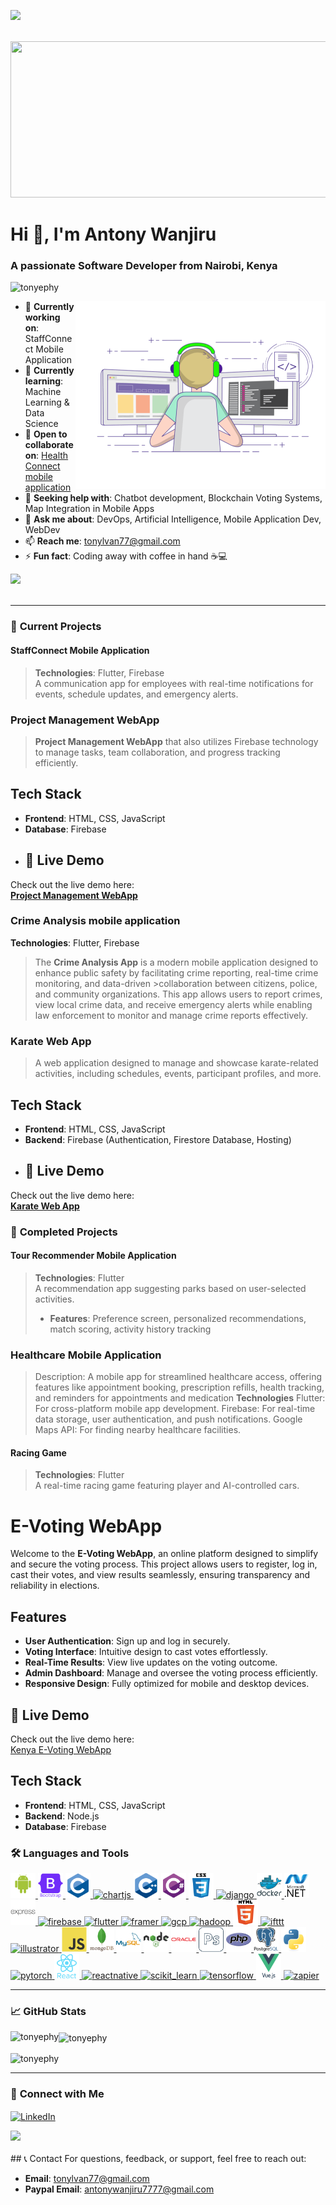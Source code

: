 <img src="https://user-images.githubusercontent.com/73097560/115834477-dbab4500-a447-11eb-908a-139a6edaec5c.gif"><br><br>
<div align="center">
    <img width="550" height="250" src="https://raw.githubusercontent.com/tonyephy/tonyephy/main/Logo.png">
</div>

# Hi 👋, I'm Antony Wanjiru

### A passionate Software Developer from Nairobi, Kenya

<p align="left">
    <img src="https://komarev.com/ghpvc/?username=tonyephy&label=Profile%20views&color=0e75b6&style=flat" alt="tonyephy" />
</p>

<img align="right" alt="Coding" width="400" src="https://raw.githubusercontent.com/devSouvik/devSouvik/master/gif3.gif">

- 🔭 **Currently working on**: StaffConnect Mobile Application
- 🌱 **Currently learning**: Machine Learning & Data Science
- 👯 **Open to collaborate on**: [Health Connect mobile application](https://github.com/tonyephy/HealthConnect)
- 🤝 **Seeking help with**: Chatbot development, Blockchain Voting Systems, Map Integration in Mobile Apps
- 💬 **Ask me about**: DevOps, Artificial Intelligence, Mobile Application Dev, WebDev
- 📫 **Reach me**: tonylvan77@gmail.com
- ⚡ **Fun fact**: Coding away with coffee in hand ☕️💻

<img src="https://user-images.githubusercontent.com/73097560/115834477-dbab4500-a447-11eb-908a-139a6edaec5c.gif"><br><br>

---
### 🌟 **Current Projects**
#### StaffConnect Mobile Application
> **Technologies**: Flutter, Firebase  
> A communication app for employees with real-time notifications for events, schedule updates, and emergency alerts.

### Project Management WebApp
> **Project Management WebApp** that also utilizes Firebase technology to manage tasks, team collaboration, and progress tracking efficiently.
## Tech Stack
- **Frontend**: HTML, CSS, JavaScript  
- **Database**: Firebase
- ## 🚀 Live Demo
Check out the live demo here:  
**[Project Management WebApp](https://project-management-webapp.onrender.com)**

### Crime Analysis mobile application
**Technologies**: Flutter, Firebase 
> The **Crime Analysis App** is a modern mobile application designed to enhance public safety by facilitating crime reporting, real-time crime monitoring, and data-driven >collaboration between citizens, police, and community organizations. This app allows users to report crimes, view local crime data, and receive emergency alerts while enabling law enforcement to monitor and manage crime reports effectively.

### Karate Web App
> A web application designed to manage and showcase karate-related activities, including schedules, events, participant profiles, and more.
## Tech Stack
- **Frontend**: HTML, CSS, JavaScript  
- **Backend**: Firebase (Authentication, Firestore Database, Hosting)
- ## 🚀 Live Demo
Check out the live demo here:  
**[Karate Web App](https://karate-webapp.onrender.com)**

### 🌟 **Completed Projects**

#### Tour Recommender Mobile Application
> **Technologies**: Flutter  
> A recommendation app suggesting parks based on user-selected activities.  
> - **Features**: Preference screen, personalized recommendations, match scoring, activity history tracking

### Healthcare Mobile Application
> Description: A mobile app for streamlined healthcare access, offering features like appointment booking, prescription refills, health tracking, and reminders for appointments and medication
> **Technologies**
> Flutter: For cross-platform mobile app development.
> Firebase: For real-time data storage, user authentication, and push notifications.
> Google Maps API: For finding nearby healthcare facilities.

#### Racing Game
> **Technologies**: Flutter  
> A real-time racing game featuring player and AI-controlled cars.

# E-Voting WebApp  

Welcome to the **E-Voting WebApp**, an online platform designed to simplify and secure the voting process. This project allows users to register, log in, cast their votes, and view results seamlessly, ensuring transparency and reliability in elections.

## Features
- **User Authentication**: Sign up and log in securely.
- **Voting Interface**: Intuitive design to cast votes effortlessly.
- **Real-Time Results**: View live updates on the voting outcome.
- **Admin Dashboard**: Manage and oversee the voting process efficiently.
- **Responsive Design**: Fully optimized for mobile and desktop devices.

## 🚀 Live Demo  
Check out the live demo here:  
[Kenya E-Voting WebApp](https://kenya-e-voting.onrender.com)

## Tech Stack
- **Frontend**: HTML, CSS, JavaScript  
- **Backend**: Node.js  
- **Database**: Firebase  

### 🛠️ **Languages and Tools**
   
<p align="left"> <a href="https://developer.android.com" target="_blank" rel="noreferrer"> <img src="https://raw.githubusercontent.com/devicons/devicon/master/icons/android/android-original-wordmark.svg" alt="android" width="40" height="40"/> </a> <a href="https://getbootstrap.com" target="_blank" rel="noreferrer"> <img src="https://raw.githubusercontent.com/devicons/devicon/master/icons/bootstrap/bootstrap-plain-wordmark.svg" alt="bootstrap" width="40" height="40"/> </a> <a href="https://www.cprogramming.com/" target="_blank" rel="noreferrer"> <img src="https://raw.githubusercontent.com/devicons/devicon/master/icons/c/c-original.svg" alt="c" width="40" height="40"/> </a> <a href="https://www.chartjs.org" target="_blank" rel="noreferrer"> <img src="https://www.chartjs.org/media/logo-title.svg" alt="chartjs" width="40" height="40"/> </a> <a href="https://www.w3schools.com/cpp/" target="_blank" rel="noreferrer"> <img src="https://raw.githubusercontent.com/devicons/devicon/master/icons/cplusplus/cplusplus-original.svg" alt="cplusplus" width="40" height="40"/> </a> <a href="https://www.w3schools.com/cs/" target="_blank" rel="noreferrer"> <img src="https://raw.githubusercontent.com/devicons/devicon/master/icons/csharp/csharp-original.svg" alt="csharp" width="40" height="40"/> </a> <a href="https://www.w3schools.com/css/" target="_blank" rel="noreferrer"> <img src="https://raw.githubusercontent.com/devicons/devicon/master/icons/css3/css3-original-wordmark.svg" alt="css3" width="40" height="40"/> </a> <a href="https://www.djangoproject.com/" target="_blank" rel="noreferrer"> <img src="https://cdn.worldvectorlogo.com/logos/django.svg" alt="django" width="40" height="40"/> </a> <a href="https://www.docker.com/" target="_blank" rel="noreferrer"> <img src="https://raw.githubusercontent.com/devicons/devicon/master/icons/docker/docker-original-wordmark.svg" alt="docker" width="40" height="40"/> </a> <a href="https://dotnet.microsoft.com/" target="_blank" rel="noreferrer"> <img src="https://raw.githubusercontent.com/devicons/devicon/master/icons/dot-net/dot-net-original-wordmark.svg" alt="dotnet" width="40" height="40"/> </a> <a href="https://expressjs.com" target="_blank" rel="noreferrer"> <img src="https://raw.githubusercontent.com/devicons/devicon/master/icons/express/express-original-wordmark.svg" alt="express" width="40" height="40"/> </a> <a href="https://firebase.google.com/" target="_blank" rel="noreferrer"> <img src="https://www.vectorlogo.zone/logos/firebase/firebase-icon.svg" alt="firebase" width="40" height="40"/> </a> <a href="https://flutter.dev" target="_blank" rel="noreferrer"> <img src="https://www.vectorlogo.zone/logos/flutterio/flutterio-icon.svg" alt="flutter" width="40" height="40"/> </a> <a href="https://www.framer.com/" target="_blank" rel="noreferrer"> <img src="https://www.vectorlogo.zone/logos/framer/framer-icon.svg" alt="framer" width="40" height="40"/> </a> <a href="https://cloud.google.com" target="_blank" rel="noreferrer"> <img src="https://www.vectorlogo.zone/logos/google_cloud/google_cloud-icon.svg" alt="gcp" width="40" height="40"/> </a> <a href="https://hadoop.apache.org/" target="_blank" rel="noreferrer"> <img src="https://www.vectorlogo.zone/logos/apache_hadoop/apache_hadoop-icon.svg" alt="hadoop" width="40" height="40"/> </a> <a href="https://www.w3.org/html/" target="_blank" rel="noreferrer"> <img src="https://raw.githubusercontent.com/devicons/devicon/master/icons/html5/html5-original-wordmark.svg" alt="html5" width="40" height="40"/> </a> <a href="https://ifttt.com/" target="_blank" rel="noreferrer"> <img src="https://www.vectorlogo.zone/logos/ifttt/ifttt-ar21.svg" alt="ifttt" width="40" height="40"/> </a> <a href="https://www.adobe.com/in/products/illustrator.html" target="_blank" rel="noreferrer"> <img src="https://www.vectorlogo.zone/logos/adobe_illustrator/adobe_illustrator-icon.svg" alt="illustrator" width="40" height="40"/> </a> <a href="https://developer.mozilla.org/en-US/docs/Web/JavaScript" target="_blank" rel="noreferrer"> <img src="https://raw.githubusercontent.com/devicons/devicon/master/icons/javascript/javascript-original.svg" alt="javascript" width="40" height="40"/> </a> <a href="https://www.mongodb.com/" target="_blank" rel="noreferrer"> <img src="https://raw.githubusercontent.com/devicons/devicon/master/icons/mongodb/mongodb-original-wordmark.svg" alt="mongodb" width="40" height="40"/> </a> <a href="https://www.mysql.com/" target="_blank" rel="noreferrer"> <img src="https://raw.githubusercontent.com/devicons/devicon/master/icons/mysql/mysql-original-wordmark.svg" alt="mysql" width="40" height="40"/> </a> <a href="https://nodejs.org" target="_blank" rel="noreferrer"> <img src="https://raw.githubusercontent.com/devicons/devicon/master/icons/nodejs/nodejs-original-wordmark.svg" alt="nodejs" width="40" height="40"/> </a> <a href="https://www.oracle.com/" target="_blank" rel="noreferrer"> <img src="https://raw.githubusercontent.com/devicons/devicon/master/icons/oracle/oracle-original.svg" alt="oracle" width="40" height="40"/> </a> <a href="https://www.photoshop.com/en" target="_blank" rel="noreferrer"> <img src="https://raw.githubusercontent.com/devicons/devicon/master/icons/photoshop/photoshop-line.svg" alt="photoshop" width="40" height="40"/> </a> <a href="https://www.php.net" target="_blank" rel="noreferrer"> <img src="https://raw.githubusercontent.com/devicons/devicon/master/icons/php/php-original.svg" alt="php" width="40" height="40"/> </a> <a href="https://www.postgresql.org" target="_blank" rel="noreferrer"> <img src="https://raw.githubusercontent.com/devicons/devicon/master/icons/postgresql/postgresql-original-wordmark.svg" alt="postgresql" width="40" height="40"/> </a> <a href="https://www.python.org" target="_blank" rel="noreferrer"> <img src="https://raw.githubusercontent.com/devicons/devicon/master/icons/python/python-original.svg" alt="python" width="40" height="40"/> </a> <a href="https://pytorch.org/" target="_blank" rel="noreferrer"> <img src="https://www.vectorlogo.zone/logos/pytorch/pytorch-icon.svg" alt="pytorch" width="40" height="40"/> </a> <a href="https://reactjs.org/" target="_blank" rel="noreferrer"> <img src="https://raw.githubusercontent.com/devicons/devicon/master/icons/react/react-original-wordmark.svg" alt="react" width="40" height="40"/> </a> <a href="https://reactnative.dev/" target="_blank" rel="noreferrer"> <img src="https://reactnative.dev/img/header_logo.svg" alt="reactnative" width="40" height="40"/> </a> <a href="https://scikit-learn.org/" target="_blank" rel="noreferrer"> <img src="https://upload.wikimedia.org/wikipedia/commons/0/05/Scikit_learn_logo_small.svg" alt="scikit_learn" width="40" height="40"/> </a> <a href="https://www.tensorflow.org" target="_blank" rel="noreferrer"> <img src="https://www.vectorlogo.zone/logos/tensorflow/tensorflow-icon.svg" alt="tensorflow" width="40" height="40"/> </a> <a href="https://vuejs.org/" target="_blank" rel="noreferrer"> <img src="https://raw.githubusercontent.com/devicons/devicon/master/icons/vuejs/vuejs-original-wordmark.svg" alt="vuejs" width="40" height="40"/> </a> <a href="https://zapier.com" target="_blank" rel="noreferrer"> <img src="https://www.vectorlogo.zone/logos/zapier/zapier-icon.svg" alt="zapier" width="40" height="40"/> </a> </p>

---

### 📈 **GitHub Stats**

<p>
    <img align="left" src="https://github-readme-stats.vercel.app/api/top-langs?username=tonyephy&show_icons=true&locale=en&layout=compact" alt="tonyephy" />
</p>
<p>
    <img align="center" src="https://github-readme-stats.vercel.app/api?username=tonyephy&show_icons=true&locale=en" alt="tonyephy" />
</p>
<p>
    <img align="center" src="https://github-readme-streak-stats.herokuapp.com/?user=tonyephy&" alt="tonyephy" />
</p>

---

### 🔗 **Connect with Me**
<p align="left">
    <a href="https://linkedin.com/in/antony-wanjiru-5976b022a" target="_blank">
        <img align="center" src="https://raw.githubusercontent.com/rahuldkjain/github-profile-readme-generator/master/src/images/icons/Social/linked-in-alt.svg" alt="LinkedIn" height="30" width="40" />
    </a>
</p>
<img src="https://user-images.githubusercontent.com/73097560/115834477-dbab4500-a447-11eb-908a-139a6edaec5c.gif"><br><br>
## 📞 Contact
For questions, feedback, or support, feel free to reach out:

- **Email**: [tonylvan77@gmail.com](mailto:tonylvan77@gmail.com)
- **Paypal Email**: [antonywanjiru7777@gmail.com](mailto:antonywanjiru7777@gmail.com)
